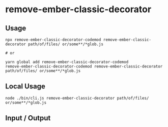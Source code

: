 # remove-ember-classic-decorator


## Usage

```
npx remove-ember-classic-decorator-codemod remove-ember-classic-decorator path/of/files/ or/some**/*glob.js

# or

yarn global add remove-ember-classic-decorator-codemod
remove-ember-classic-decorator-codemod remove-ember-classic-decorator path/of/files/ or/some**/*glob.js
```

## Local Usage
```
node ./bin/cli.js remove-ember-classic-decorator path/of/files/ or/some**/*glob.js
```

## Input / Output

<!--FIXTURES_TOC_START-->
<!--FIXTURES_TOC_END-->

<!--FIXTURES_CONTENT_START-->
<!--FIXTURES_CONTENT_END-->